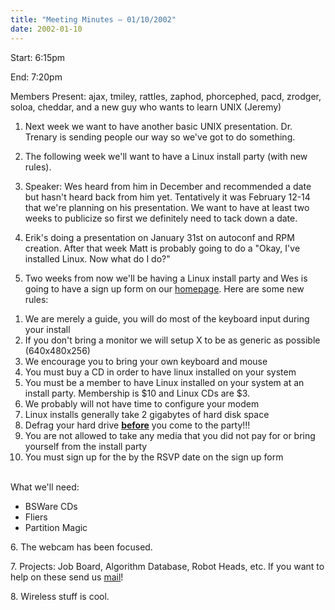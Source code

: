 ```yaml
---
title: "Meeting Minutes – 01/10/2002"
date: 2002-01-10
---
```

Start: 6:15pm </p><p>
End: 7:20pm </p><p>
Members Present: ajax, tmiley, rattles, zaphod, phorcephed, pacd, zrodger, soloa, cheddar,  and a new guy who wants to learn UNIX (Jeremy) </p><p>
1. Next week we want to have another basic UNIX presentation.  Dr. Trenary is sending people our way so we've got to do something. </p><p>
2. The following week we'll want to have a Linux install party (with new rules). </p><p>
3. Speaker: Wes heard from him in December and recommended a date but hasn't heard back from him yet. Tentatively it was February 12-14 that we're planning on his presentation.  We want to have at least two weeks to publicize so first we definitely need to tack down a date. </p><p>
4. Erik's doing a presentation on January 31st on autoconf and RPM creation.  After that week Matt is probably going to do a "Okay, I've installed Linux. Now what do I do?" </p><p>
5. Two weeks from now we'll be having a Linux install party and Wes is going to have a sign up form on our <a href="http://yakko.cs.wmich.edu">homepage</a>.  Here are some new rules: </p><p>
<ol> <li>We are merely a guide, you will do most of the keyboard input during your install</li> <li>If you don't bring a monitor we will setup X to be as generic as possible (640x480x256)</li> <li>We encourage you to bring your own keyboard and mouse</li> <li>You must buy a CD in order to have linux installed on your system</li> <li>You must be a member to have Linux installed on your system at an install party.  Membership is $10 and Linux CDs are $3.</li> <li>We probably will not have time to configure your modem</li> <li>Linux installs generally take 2 gigabytes of hard disk space</li> <li>Defrag your hard drive <b><u>before</u></b> you come to the party!!!</li> <li>You are not allowed to take any media that you did not pay for or bring yourself from the install party</li> <li>You must sign up for the by the RSVP date on the sign up form</li> </ol> </p><p>
<br>What we'll need: </p><p>
<ul> <li>BSWare CDs</li> <li>Fliers</li> <li>Partition Magic</li> </ul> </p><p>
6. The webcam has been focused. </p><p>
7. Projects: Job Board, Algorithm Database, Robot Heads, etc.  If you want to help on these send us  <a href="mailto:services@yakko.cs.wmich.edu">mail</a>! </p><p>
8. Wireless stuff is cool. </p>
